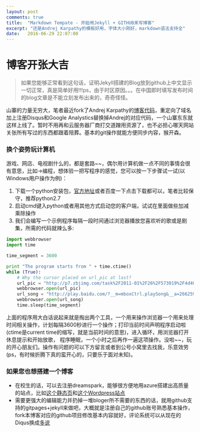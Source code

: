```yaml
---
layout: post
comments: true
title:  "Markdown Tempate - 开始用Jekyll + GITHUB来写博客"
excerpt: "还是Andrej Karpathy的模板好用，字体大小刚好，markdown语法支持全"
date:   2016-06-29 22:07:00
---
```



# 博客开张大吉

> 如果您能够正常看到这句话，证明Jekyll搭建的Blog放到github上中文显示一切正常，真是简单好用!!!ps，由于时区原因。。。在中国即时填写发布时间的blog文章是不能立刻发布出来的，奇奇怪怪。

山寨的力量无穷大，笔者最近fork了Andrej Karpathy的[博客代码](http://karpathy.github.io/)，重定向了域名加上注册Disqus和Google Analystics替换掉Andrej的对应代码，一个山寨东东就这样上线了。暂时不用再和云服务器厂商打交道蹭用资源了，也不必担心哪天网站关张所有写过的东西都跟着陪葬。基本的git操作就能方便同步内容，猴开森。

### 换个姿势玩计算机
游戏、网店、电视剧什么的，都是套路~~，偶尔用计算机做一点不同的事情会很有意思，比如->编程，想体验一把写程序的感觉，您可以按一下步骤试一试(以Windows用户操作为例)：
1. 下载一个python安装包，[官方地址](https://www.python.org/downloads/)或者百度一下点击下载都可以，笔者比较保守，推荐python2.7
2. 启动cmd键入python或者用其他方式启动您的客户端，试试在里面做些加减乘除操作
3. 我们会编写一个示例程序每隔一段时间通过浏览器播放您喜欢听的歌或是剧集，所需的代码就辣么多:

``` python
import webbrowser
import time

time_segment = 3600

print "The program starts from " + time.ctime()
while (True):
    # Why the cursor placed on url_pic at last?
    url_pic = "http://p7.zbjimg.com/task%2F2011-01%2F26%2F573019%2F4d403adb170dd.png?imageView2/2/w/500/h/370/q/100"
    webbrowser.open(url_pic)
    url_song = "http://play.baidu.com/?__m=mboxCtrl.playSong&__a=266259728&__o=/search||songListIcon&fr=ps||www.baidu.com&__s=gangganghao#"
    webbrowser.open(url_song)
    time.sleep(time_segment)
```

上面的程序用大白话说起来就是掏出两个工具，一个用来操作浏览器一个用来处理时间相关操作，计划每隔3600秒进行一个操作；打印当前时间声明程序启动啦(ctime是current time的缩写，就是当前时间的意思)，进入循环，用浏览器打开休息提示和开始放歌，
程序睡眠，一个小时之后再作一遍这项操作。没啦~~，玩的开心朋友们。操作有问题的可以下方留言或者到公号小窝里去找我，乐意效劳(ps，有时候折腾下真的蛮开心的，只要乐于面对未知)。


### 如果您也想搭建一个博客
+ 在校生的话，可以去注册dreamspark，能够很方便地用azure搭建出高质量的站点，比如[这个静态页](http://yoho.azurewebsites.net/)和[这个Wordpress站点](http://phsay.azurewebsites.net/)
+ 需要更强大的编辑能力并扔掉一堆bloger所不需要的东西的话，就用github支持的gitpages+jekyll来做吧，大概就是注册自己的github账号熟悉基本操作，fork本博客对应的github项目修改基本内容就好，评论系统可以从现在的Diqus换成[多说](http://duoshuo.com/)
